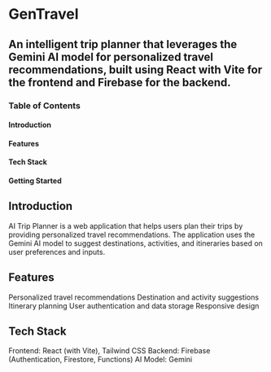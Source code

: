 # **GenTravel**

## An intelligent trip planner that leverages the Gemini AI model for personalized travel recommendations, built using React with Vite for the frontend and Firebase for the backend.

### Table of Contents
#### Introduction
#### Features
#### Tech Stack
#### Getting Started

## Introduction
AI Trip Planner is a web application that helps users plan their trips by providing personalized travel recommendations. The application uses the Gemini AI model to suggest destinations, activities, and itineraries based on user preferences and inputs.

## Features
Personalized travel recommendations
Destination and activity suggestions
Itinerary planning
User authentication and data storage
Responsive design
## Tech Stack
Frontend: React (with Vite), Tailwind CSS
Backend: Firebase (Authentication, Firestore, Functions)
AI Model: Gemini

